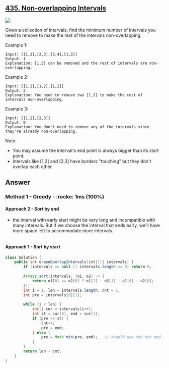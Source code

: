 ## [435. Non-overlapping Intervals](https://leetcode.com/problems/non-overlapping-intervals/)

![](https://github.com/weltond/DataStructure/blob/master/medium.PNG)

Given a collection of intervals, find the minimum number of intervals you need to remove to make the rest of the intervals non-overlapping.


Example 1:

```
Input: [[1,2],[2,3],[3,4],[1,3]]
Output: 1
Explanation: [1,3] can be removed and the rest of intervals are non-overlapping.
```

Example 2:

```
Input: [[1,2],[1,2],[1,2]]
Output: 2
Explanation: You need to remove two [1,2] to make the rest of intervals non-overlapping.
```

Example 3:

```
Input: [[1,2],[2,3]]
Output: 0
Explanation: You don't need to remove any of the intervals since they're already non-overlapping.
```

Note:

- You may assume the interval's end point is always bigger than its start point.
- Intervals like [1,2] and [2,3] have borders "touching" but they don't overlap each other.

## Answer
### Method 1 - Greedy - :rocke: 1ms (100%)
#### Approach 2 - Sort by end
- the interval with early start might be very long and incompatible with many intervals. But if we choose the interval that ends early, we'll have more space left to accommodate more intervals.

```java

```

#### Approach 1 - Sort by start

```java
class Solution {
    public int eraseOverlapIntervals(int[][] intervals) {
        if (intervals == null || intervals.length == 0) return 0;
        
        Arrays.sort(intervals, (o1, o2) -> {
            return o1[0] == o2[0] ? o1[1] - o2[1] : o1[0] - o2[0];
        });
        int i = 1, len = intervals.length, cnt = 1;
        int pre = intervals[0][1];
        
        while (i < len) {
            int[] cur = intervals[i++];
            int st = cur[0], end = cur[1];
            if (pre <= st) {
                cnt++;
                pre = end;
            } else {
                pre = Math.min(pre, end);   // should use the min end for next comparison.
            }
        } 
        return len - cnt;
    }
}
```
